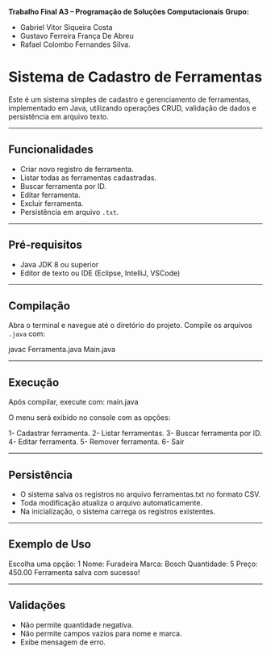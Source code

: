 **Trabalho Final A3 – Programação de Soluções Computacionais**
**Grupo:**
- Gabriel Vitor Siqueira Costa
- Gustavo Ferreira França De Abreu
- Rafael Colombo Fernandes Silva. 

# Sistema de Cadastro de Ferramentas

Este é um sistema simples de cadastro e gerenciamento de ferramentas, implementado em Java, utilizando operações CRUD, validação de dados e persistência em arquivo texto.

---

## Funcionalidades

- Criar novo registro de ferramenta.
- Listar todas as ferramentas cadastradas.
- Buscar ferramenta por ID.
- Editar ferramenta.
- Excluir ferramenta.
- Persistência em arquivo `.txt`.

---
## Pré-requisitos

- Java JDK 8 ou superior
- Editor de texto ou IDE (Eclipse, IntelliJ, VSCode)

---

## Compilação

Abra o terminal e navegue até o diretório do projeto. Compile os arquivos `.java` com:

javac Ferramenta.java Main.java

---

## Execução

Após compilar, execute com:
main.java 

O menu será exibido no console com as opções:

1- Cadastrar ferramenta.
2- Listar ferramentas.
3- Buscar ferramenta por ID.
4- Editar ferramenta.
5- Remover ferramenta. 
6- Sair

---

## Persistência

- O sistema salva os registros no arquivo ferramentas.txt no formato CSV.
- Toda modificação atualiza o arquivo automaticamente.
- Na inicialização, o sistema carrega os registros existentes.

---

## Exemplo de Uso

Escolha uma opção: 1
 Nome: Furadeira
 Marca: Bosch
 Quantidade: 5
 Preço: 450.00
Ferramenta salva com sucesso!

---

## Validações
- Não permite quantidade negativa.
- Não permite campos vazios para nome e marca.
- Exibe mensagem de erro.
